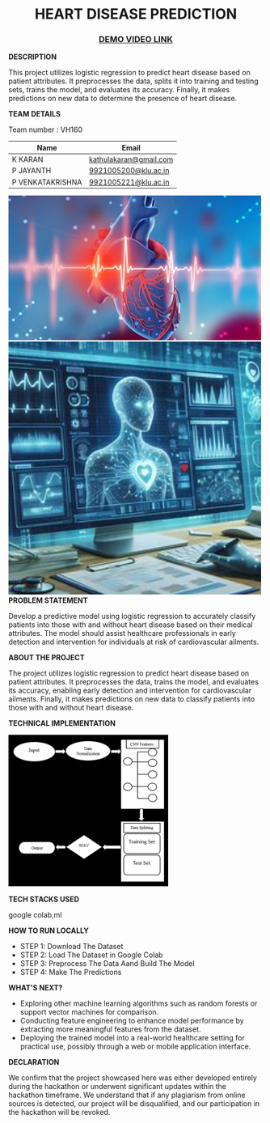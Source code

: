 <H1 align = "center">HEART DISEASE PREDICTION</H1>
<h3 align = "center"><a href = "https://youtu.be/ca3pZG9TVOc" >DEMO VIDEO LINK</a></h3>

<b>DESCRIPTION</b>

This project utilizes logistic regression to predict heart disease based on patient attributes. It preprocesses the data, splits it into training and testing sets, trains the model, and evaluates its accuracy. Finally, it makes predictions on new data to determine the presence of heart disease.

<b>TEAM DETAILS</b> <br>

Team number : VH160 <br>
<table>
  <thead>
    <tr>
      <th>Name</th>
      <th>Email</th>
    </tr>
  </thead>
  <tbody>
    <tr>
      <td>K KARAN</td>
      <td><a href="mailto:kathulakaran@gmail.com">kathulakaran@gmail.com</a></td>
    </tr>
    <tr>
      <td>P JAYANTH</td>
      <td><a href ="mailto:9921005200@klu.ac.in">9921005200@klu.ac.in</a></td>
    </tr>
    <tr>
      <td>P VENKATAKRISHNA</td>
      <td><a href ="mailto:9921005221@klu.ac.in">9921005221@klu.ac.in</a></td>
    </tr>
  </tbody>
</table>

<img src = "Picture1.jpg" alt="picture 1" width = "500px">
<img src = "picture3.jpg" alt="picture 3" width = "500px">
<b>PROBLEM STATEMENT</b> <br>

Develop a predictive model using logistic regression to accurately classify patients into those with and without heart disease based on their medical attributes. The model should assist healthcare professionals in early detection and intervention for individuals at risk of cardiovascular ailments.

<b>ABOUT THE PROJECT</b> <br>

The project utilizes logistic regression to predict heart disease based on patient attributes. It preprocesses the data, trains the model, and evaluates its accuracy, enabling early detection and intervention for cardiovascular ailments. Finally, it makes predictions on new data to classify patients into those with and without heart disease.

<b>TECHNICAL IMPLEMENTATION</b> <br>

<img src = "Picture2.png" alt = "implementation" height = "300px">

<b>TECH STACKS USED</b> <br>

google colab,ml

<b>HOW TO RUN LOCALLY</b> <br>

<ul>
  <li>STEP 1: Download The Dataset</li>
  <li>STEP 2: Load The Dataset in Google Colab</li>
  <li>STEP 3: Preprocess The Data Aand Build The Model</li>
  <li>STEP 4: Make The Predictions</li>
</ul>

<b>WHAT'S NEXT?</b>

<ul>
  <li>Exploring other machine learning algorithms such as random forests or support vector machines for comparison.</li>
  <li>Conducting feature engineering to enhance model performance by extracting more meaningful features from the dataset.</li>
  <li>Deploying the trained model into a real-world healthcare setting for practical use, possibly through a web or mobile application interface.</li>
</ul>

<b> DECLARATION </b> 

We confirm that the project showcased here was either developed entirely during the hackathon or underwent significant updates within the hackathon timeframe. We understand that if any plagiarism from online sources is detected, our project will be disqualified, and our participation in the hackathon will be revoked.

